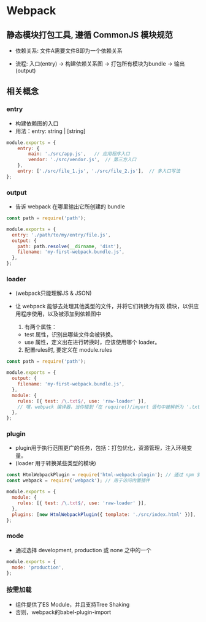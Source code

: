 # Webpack

## 静态模块打包工具, 遵循 CommonJS 模块规范

* 依赖关系: 文件A需要文件B即为一个依赖关系

* 流程: 入口(entry) -> 构建依赖关系图 -> 打包所有模块为bundle -> 输出(output)

## 相关概念

### entry 
- 构建依赖图的入口
- 用法：entry: string | [string]
```javascript
module.exports = {
    entry: {
        main: './src/app.js',   // 应用程序入口
        vendor: './src/vendor.js',  // 第三方入口
    },
    entry: ['./src/file_1.js', './src/file_2.js'],  // 多入口写法
};
```

### output
- 告诉 webpack 在哪里输出它所创建的 bundle
```javascript
const path = require('path');

module.exports = {
  entry: './path/to/my/entry/file.js',
  output: {
    path: path.resolve(__dirname, 'dist'),
    filename: 'my-first-webpack.bundle.js',
  },
};
```
### loader
- (webpack只能理解JS & JSON)
- 让 webpack 能够去处理其他类型的文件，并将它们转换为有效 模块，以供应用程序使用，以及被添加到依赖图中

    1. 有两个属性：
    - test 属性，识别出哪些文件会被转换。
    - use 属性，定义出在进行转换时，应该使用哪个 loader。
    2. 配置rules时, 要定义在 module.rules
```javascript
const path = require('path');

module.exports = {
  output: {
    filename: 'my-first-webpack.bundle.js',
  },
  module: {
    rules: [{ test: /\.txt$/, use: 'raw-loader' }], 
    // 嘿，webpack 编译器，当你碰到「在 require()/import 语句中被解析为 '.txt' 的路径」时，在你对它打包之前，先 use(使用) raw-loader 转换一下。
  },
};
```
### plugin 
- plugin用于执行范围更广的任务，包括：打包优化，资源管理，注入环境变量。
- (loader 用于转换某些类型的模块) 

```javascript
const HtmlWebpackPlugin = require('html-webpack-plugin'); // 通过 npm 安装
const webpack = require('webpack'); // 用于访问内置插件

module.exports = {
  module: {
    rules: [{ test: /\.txt$/, use: 'raw-loader' }],
  },
  plugins: [new HtmlWebpackPlugin({ template: './src/index.html' })],
};
```

### mode
- 通过选择 development, production 或 none 之中的一个
```javascript
module.exports = {
  mode: 'production',
};
```


### 按需加载
- 组件提供了ES Module，并且支持Tree Shaking
- 否则，webpack的babel-plugin-import